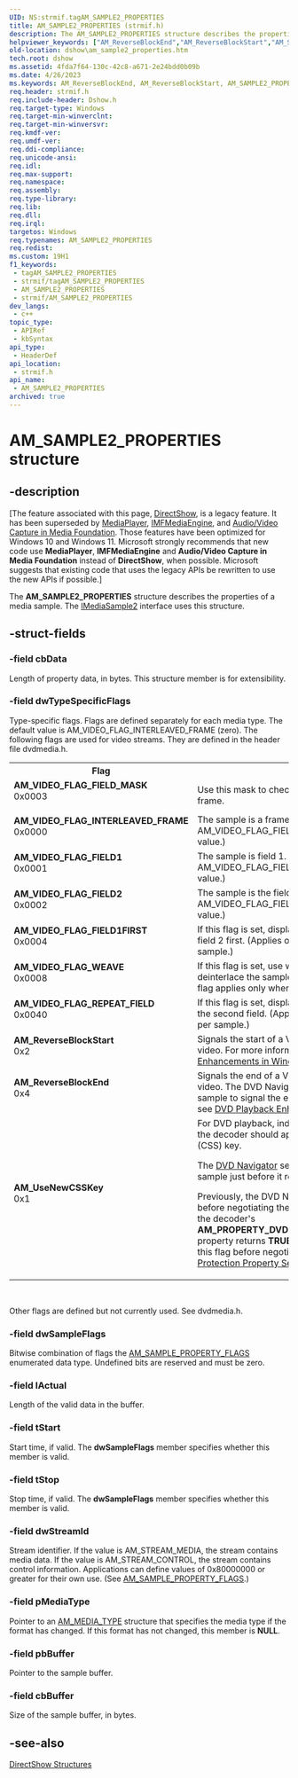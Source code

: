 ```yaml
---
UID: NS:strmif.tagAM_SAMPLE2_PROPERTIES
title: AM_SAMPLE2_PROPERTIES (strmif.h)
description: The AM_SAMPLE2_PROPERTIES structure describes the properties of a media sample. The IMediaSample2 interface uses this structure.
helpviewer_keywords: ["AM_ReverseBlockEnd","AM_ReverseBlockStart","AM_SAMPLE2_PROPERTIES","AM_SAMPLE2_PROPERTIES structure [DirectShow]","AM_SAMPLE2_PROPERTIESStructure","AM_UseNewCSSKey","AM_VIDEO_FLAG_FIELD1","AM_VIDEO_FLAG_FIELD1FIRST","AM_VIDEO_FLAG_FIELD2","AM_VIDEO_FLAG_FIELD_MASK","AM_VIDEO_FLAG_INTERLEAVED_FRAME","AM_VIDEO_FLAG_REPEAT_FIELD","AM_VIDEO_FLAG_WEAVE","dshow.am_sample2_properties","strmif/AM_SAMPLE2_PROPERTIES"]
old-location: dshow\am_sample2_properties.htm
tech.root: dshow
ms.assetid: 4fda7f64-130c-42c8-a671-2e24bdd0b09b
ms.date: 4/26/2023
ms.keywords: AM_ReverseBlockEnd, AM_ReverseBlockStart, AM_SAMPLE2_PROPERTIES, AM_SAMPLE2_PROPERTIES structure [DirectShow], AM_SAMPLE2_PROPERTIESStructure, AM_UseNewCSSKey, AM_VIDEO_FLAG_FIELD1, AM_VIDEO_FLAG_FIELD1FIRST, AM_VIDEO_FLAG_FIELD2, AM_VIDEO_FLAG_FIELD_MASK, AM_VIDEO_FLAG_INTERLEAVED_FRAME, AM_VIDEO_FLAG_REPEAT_FIELD, AM_VIDEO_FLAG_WEAVE, dshow.am_sample2_properties, strmif/AM_SAMPLE2_PROPERTIES
req.header: strmif.h
req.include-header: Dshow.h
req.target-type: Windows
req.target-min-winverclnt: 
req.target-min-winversvr: 
req.kmdf-ver: 
req.umdf-ver: 
req.ddi-compliance: 
req.unicode-ansi: 
req.idl: 
req.max-support: 
req.namespace: 
req.assembly: 
req.type-library: 
req.lib: 
req.dll: 
req.irql: 
targetos: Windows
req.typenames: AM_SAMPLE2_PROPERTIES
req.redist: 
ms.custom: 19H1
f1_keywords:
 - tagAM_SAMPLE2_PROPERTIES
 - strmif/tagAM_SAMPLE2_PROPERTIES
 - AM_SAMPLE2_PROPERTIES
 - strmif/AM_SAMPLE2_PROPERTIES
dev_langs:
 - c++
topic_type:
 - APIRef
 - kbSyntax
api_type:
 - HeaderDef
api_location:
 - strmif.h
api_name:
 - AM_SAMPLE2_PROPERTIES
archived: true
---
```


# AM_SAMPLE2_PROPERTIES structure


## -description

\[The feature associated with this page, [DirectShow](/windows/win32/directshow/directshow), is a legacy feature. It has been superseded by [MediaPlayer](/uwp/api/Windows.Media.Playback.MediaPlayer), [IMFMediaEngine](/windows/win32/api/mfmediaengine/nn-mfmediaengine-imfmediaengine), and [Audio/Video Capture in Media Foundation](/windows/win32/medfound/audio-video-capture-in-media-foundation). Those features have been optimized for Windows 10 and Windows 11. Microsoft strongly recommends that new code use **MediaPlayer**, **IMFMediaEngine** and **Audio/Video Capture in Media Foundation** instead of **DirectShow**, when possible. Microsoft suggests that existing code that uses the legacy APIs be rewritten to use the new APIs if possible.\]

The <b>AM_SAMPLE2_PROPERTIES</b> structure describes the properties of a media sample. The <a href="/windows/desktop/api/strmif/nn-strmif-imediasample2">IMediaSample2</a> interface uses this structure.

## -struct-fields

### -field cbData

Length of property data, in bytes. This structure member is for extensibility.

### -field dwTypeSpecificFlags

Type-specific flags. Flags are defined separately for each media type. The default value is AM_VIDEO_FLAG_INTERLEAVED_FRAME (zero). The following flags are used for video streams. They are defined in the header file dvdmedia.h.

<table>
<tr>
<th>Flag</th>
<th>Meaning</th>
</tr>
<tr>
<td width="40%"><a id="AM_VIDEO_FLAG_FIELD_MASK"></a><a id="am_video_flag_field_mask"></a><dl>
<dt><b>AM_VIDEO_FLAG_FIELD_MASK</b></dt>
<dt>0x0003</dt>
</dl>
</td>
<td width="60%">
Use this mask to check whether the sample is a field or a frame.

</td>
</tr>
<tr>
<td width="40%"><a id="AM_VIDEO_FLAG_INTERLEAVED_FRAME"></a><a id="am_video_flag_interleaved_frame"></a><dl>
<dt><b>AM_VIDEO_FLAG_INTERLEAVED_FRAME</b></dt>
<dt>0x0000</dt>
</dl>
</td>
<td width="60%">
The sample is a frame. (Use the AM_VIDEO_FLAG_FIELD_MASK bitmask to test for this value.)  

</td>
</tr>
<tr>
<td width="40%"><a id="AM_VIDEO_FLAG_FIELD1"></a><a id="am_video_flag_field1"></a><dl>
<dt><b>AM_VIDEO_FLAG_FIELD1</b></dt>
<dt>0x0001</dt>
</dl>
</td>
<td width="60%">
The sample is field 1. (Use the AM_VIDEO_FLAG_FIELD_MASK bitmask to test for this value.) 

</td>
</tr>
<tr>
<td width="40%"><a id="AM_VIDEO_FLAG_FIELD2"></a><a id="am_video_flag_field2"></a><dl>
<dt><b>AM_VIDEO_FLAG_FIELD2</b></dt>
<dt>0x0002</dt>
</dl>
</td>
<td width="60%">
The sample is the field 2. (Use the AM_VIDEO_FLAG_FIELD_MASK bitmask to test for this value.)  

</td>
</tr>
<tr>
<td width="40%"><a id="AM_VIDEO_FLAG_FIELD1FIRST"></a><a id="am_video_flag_field1first"></a><dl>
<dt><b>AM_VIDEO_FLAG_FIELD1FIRST</b></dt>
<dt>0x0004</dt>
</dl>
</td>
<td width="60%">
If this flag is set, display field 1 first. Otherwise, display field 2 first. (Applies only when there are two fields per sample.) 

</td>
</tr>
<tr>
<td width="40%"><a id="AM_VIDEO_FLAG_WEAVE"></a><a id="am_video_flag_weave"></a><dl>
<dt><b>AM_VIDEO_FLAG_WEAVE</b></dt>
<dt>0x0008</dt>
</dl>
</td>
<td width="60%">
If this flag is set, use weave mode (that is, do not deinterlace the sample). Otherwise, use bob mode. This flag applies only when there are two fields per sample. 

</td>
</tr>
<tr>
<td width="40%"><a id="AM_VIDEO_FLAG_REPEAT_FIELD"></a><a id="am_video_flag_repeat_field"></a><dl>
<dt><b>AM_VIDEO_FLAG_REPEAT_FIELD</b></dt>
<dt>0x0040</dt>
</dl>
</td>
<td width="60%">
If this flag is set, display the first field again after displaying the second field. (Applies only when there are two fields per sample.)

</td>
</tr>
<tr>
<td width="40%"><a id="AM_ReverseBlockStart"></a><a id="am_reverseblockstart"></a><a id="AM_REVERSEBLOCKSTART"></a><dl>
<dt><b>AM_ReverseBlockStart</b></dt>
<dt>0x2</dt>
</dl>
</td>
<td width="60%">
Signals the start of a VOBU during reverse playback of DVD video.  For more information, see <a href="/windows/desktop/DirectShow/dvd-playback-enhancements-in-windows-vista">DVD Playback Enhancements in Windows Vista</a>. 

</td>
</tr>
<tr>
<td width="40%"><a id="AM_ReverseBlockEnd"></a><a id="am_reverseblockend"></a><a id="AM_REVERSEBLOCKEND"></a><dl>
<dt><b>AM_ReverseBlockEnd</b></dt>
<dt>0x4</dt>
</dl>
</td>
<td width="60%">
Signals the end of a VOBU during reverse playback of DVD video. The DVD Navigator sets this flag on an empty sample to signal the end of a VOBU. For more information, see <a href="/windows/desktop/DirectShow/dvd-playback-enhancements-in-windows-vista">DVD Playback Enhancements in Windows Vista</a>.

</td>
</tr>
<tr>
<td width="40%"><a id="AM_UseNewCSSKey"></a><a id="am_usenewcsskey"></a><a id="AM_USENEWCSSKEY"></a><dl>
<dt><b>AM_UseNewCSSKey</b></dt>
<dt>0x1</dt>
</dl>
</td>
<td width="60%">
For DVD playback, indicates the point in the stream when the decoder should apply a new Content Scramble System (CSS) key.

The <a href="/windows/desktop/DirectShow/dvd-navigator-filter">DVD Navigator</a> sets this flag on an empty media sample just before it renegotiate a CSS title key.

Previously, the DVD Navigator incorrectly sent this key before negotiating the disc key. Starting in Windows 7, if the decoder's <b>AM_PROPERTY_DVDCOPY_SUPPORTS_NEW_KEYCOUNT</b> property returns <b>TRUE</b>, the DVD Navigator does not send this flag before negotiating the disc key. See <a href="/windows/desktop/DirectShow/dvd-copy-protection-property-set">DVD Copy Protection Property Set</a>.

</td>
</tr>
</table>
 

Other flags are defined but not currently used. See dvdmedia.h.

### -field dwSampleFlags

Bitwise combination of flags the <a href="/windows/desktop/api/strmif/ne-strmif-tagam_sample_property_flags">AM_SAMPLE_PROPERTY_FLAGS</a> enumerated data type. Undefined bits are reserved and must be zero.

### -field lActual

Length of the valid data in the buffer.

### -field tStart

Start time, if valid. The <b>dwSampleFlags</b> member specifies whether this member is valid.

### -field tStop

Stop time, if valid. The <b>dwSampleFlags</b> member specifies whether this member is valid.

### -field dwStreamId

Stream identifier. If the value is AM_STREAM_MEDIA, the stream contains media data. If the value is AM_STREAM_CONTROL, the stream contains control information. Applications can define values of 0x80000000 or greater for their own use. (See <a href="/windows/desktop/api/strmif/ne-strmif-tagam_sample_property_flags">AM_SAMPLE_PROPERTY_FLAGS</a>.)

### -field pMediaType

Pointer to an <a href="/windows/desktop/api/strmif/ns-strmif-am_media_type">AM_MEDIA_TYPE</a> structure that specifies the media type if the format has changed. If this format has not changed, this member is <b>NULL</b>.

### -field pbBuffer

Pointer to the sample buffer.

### -field cbBuffer

Size of the sample buffer, in bytes.

## -see-also

<a href="/windows/desktop/DirectShow/directshow-structures">DirectShow Structures</a>